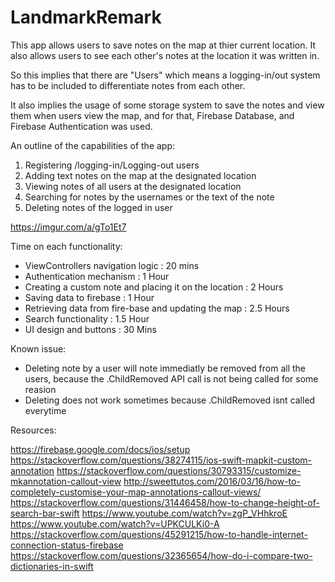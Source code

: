 # LandmarkRemark


This app allows users to save notes on the map at thier current location. It also allows users to see each
other's notes at the location it was written in.

So this implies that there are "Users" which means a logging-in/out system has to be included to differentiate 
notes from each other.

It also implies the usage of some storage system to save the notes and view them when users view the map, and for
that, Firebase Database, and Firebase Authentication was used.




An outline of the capabilities of the app:

1. Registering /logging-in/Logging-out users
2. Adding text notes on the map at the designated location
3. Viewing notes of all users at the designated location
3. Searching for notes by the usernames or the text of the note
4. Deleting notes of the logged in user


https://imgur.com/a/gTo1Et7


Time on each functionality:

- ViewControllers navigation logic : 20 mins
- Authentication mechanism : 1 Hour
- Creating a custom note and placing it on the location : 2 Hours
- Saving data to firebase : 1 Hour
- Retrieving data from fire-base and updating the map : 2.5 Hours
- Search functionality : 1.5 Hour
- UI design and buttons : 30 Mins

Known issue:

- Deleting note by a user will note immediatly be removed from all the users, because the .ChildRemoved API call is not being called for some reasion
- Deleting does not work sometimes because .ChildRemoved isnt called everytime


Resources:

https://firebase.google.com/docs/ios/setup
https://stackoverflow.com/questions/38274115/ios-swift-mapkit-custom-annotation
https://stackoverflow.com/questions/30793315/customize-mkannotation-callout-view
http://sweettutos.com/2016/03/16/how-to-completely-customise-your-map-annotations-callout-views/
https://stackoverflow.com/questions/31446458/how-to-change-height-of-search-bar-swift
https://www.youtube.com/watch?v=zgP_VHhkroE
https://www.youtube.com/watch?v=UPKCULKi0-A
https://stackoverflow.com/questions/45291215/how-to-handle-internet-connection-status-firebase
https://stackoverflow.com/questions/32365654/how-do-i-compare-two-dictionaries-in-swift
